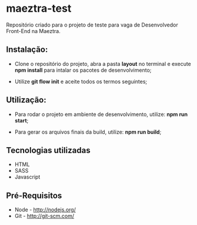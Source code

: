 # maeztra-test
Repositório criado para o projeto de teste para vaga de Desenvolvedor Front-End na Maeztra.

## Instalação:
- Clone o repositório do projeto, abra a pasta **layout** no terminal e execute **npm install** para intalar os pacotes de desenvolvimento;

- Utilize **git flow init** e aceite todos os termos seguintes;

## Utilização:
- Para rodar o projeto em ambiente de desenvolvimento, utilize: **npm run start**;

- Para gerar os arquivos finais da build, utilize: **npm run build**;



## Tecnologias utilizadas
* HTML
* SASS
* Javascript

## Pré-Requisitos
* Node - http://nodejs.org/ 
* Git - http://git-scm.com/


